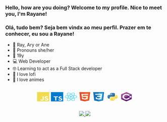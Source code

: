 ### Hello, how are you doing? Welcome to my profile. Nice to meet you, I'm Rayane!
### Olá, tudo bem? Seja bem vindx ao meu perfil. Prazer em te conhecer, eu sou a Rayane!

- 🌠 Ray, Ary or Ane
- 🌸 Pronouns she/her
- 🎂 19y
- 💻 Web Developer
- 🤓 Learning to act as a Full Stack developer
- 💞 I love lofi
- 🤩 I love animes

<div style="display: inline_block"
     align="center"><br>
  <img align="center" alt="Rafa-Js" height="30" width="40" src="https://raw.githubusercontent.com/devicons/devicon/master/icons/javascript/javascript-plain.svg">
  <img align="center" alt="Rafa-Ts" height="30" width="40" src="https://raw.githubusercontent.com/devicons/devicon/master/icons/typescript/typescript-plain.svg">
  <img align="center" alt="Rafa-React" height="30" width="40" src="https://raw.githubusercontent.com/devicons/devicon/master/icons/react/react-original.svg">
  <img align="center" alt="Rafa-HTML" height="30" width="40" src="https://raw.githubusercontent.com/devicons/devicon/master/icons/html5/html5-original.svg">
  <img align="center" alt="Rafa-CSS" height="30" width="40" src="https://raw.githubusercontent.com/devicons/devicon/master/icons/css3/css3-original.svg">
  <img align="center" alt="Rafa-Python" height="30" width="40" src="https://raw.githubusercontent.com/devicons/devicon/master/icons/python/python-original.svg">
  <img align="center" alt="Rafa-Csharp" height="30" width="40" src="https://raw.githubusercontent.com/devicons/devicon/master/icons/csharp/csharp-original.svg">
 </div>

##

<div align="center">
  <a href="https://github.com/RayanePereira">
  <img height="180em" src="https://github-readme-stats.vercel.app/api?username=RayanePereira&show_icons=true&theme=cobalt&include_all_commits=true&count_private=true"/>
  <img height="180em" src="https://github-readme-stats.vercel.app/api/top-langs/?username=RayanePereira&layout=compact&langs_count=7&theme=cobalt"/>
</div>
